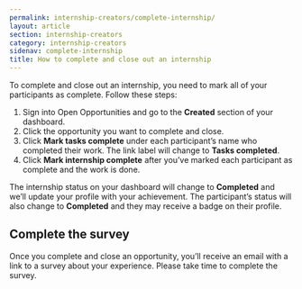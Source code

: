 ```yaml
---
permalink: internship-creators/complete-internship/
layout: article
section: internship-creators
category: internship-creators
sidenav: complete-internship
title: How to complete and close out an internship
---
```

To complete and close out an internship, you need to mark all of your participants as complete. Follow these steps:

1.	Sign into Open Opportunities and go to the **Created** section of your dashboard.
2.	Click the opportunity you want to complete and close.
3.	Click **Mark tasks complete** under each participant’s name who completed their work. The link label will change to **Tasks completed**.
4.	Click **Mark internship complete** after you’ve marked each participant as complete and the work is done.

The internship status on your dashboard will change to **Completed** and we’ll update your profile with your achievement. The participant’s status will also change to **Completed** and they may receive a badge on their profile.

## Complete the survey
Once you complete and close an opportunity, you’ll receive an email with a link to a survey about your experience. Please take time to complete the survey.
